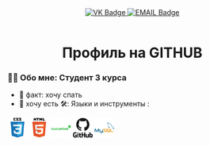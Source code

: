 <div id="badges" align = "center">
  <a href= "https://https://vk.com/jgkay">
    <img src = "https://img.icons8.com/ios-filled/50/vk-com.png" alt="VK Badge"/>
  </a>

  <a href= "https://mail.google.com/mail/u/0/?tab=rm&ogbl#inbox">
    <img src = "https://img.icons8.com/ios-filled/50/new-post.png" alt="EMAIL Badge"/>
  </a>
</div>

<div id="viewprof" align = "center">
  <img src = "https://komarev.com/ghpvc/?username=VlaskinEvgenii&style=flat-square&color=blue" alt=""/>
</div>
<div id="heythere" align = "center">
  <h1> Профиль на GITHUB </h1>
</div>

### :man_student: Обо мне: Студент 3 курса

- :brain: факт: хочу спать
- :triumph: хочу есть
🛠️: Языки и инструменты :

<div>
  <img src="https://github.com/devicons/devicon/blob/master/icons/css3/css3-original-wordmark.svg" width="40" height="40"/>
  <img src="https://github.com/devicons/devicon/blob/master/icons/html5/html5-original-wordmark.svg" width="40" height="40"/>
  <img src="https://github.com/devicons/devicon/blob/master/icons/cucumber/cucumber-plain-wordmark.svg" width="40" height="40"/>
  <img src="https://github.com/devicons/devicon/blob/master/icons/github/github-original-wordmark.svg" width="40" height="40"/>
  <img src="https://github.com/devicons/devicon/blob/master/icons/mysql/mysql-original-wordmark.svg" width="40" height="40"/>
  
</div>
